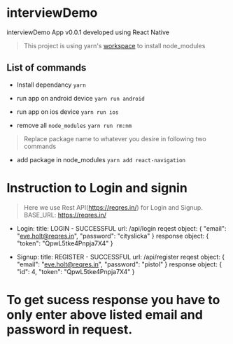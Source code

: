 # interviewDemo

interviewDemo App v0.0.1 developed using React Native

> This project is using yarn's [workspace](https://classic.yarnpkg.com/en/docs/workspaces/) to install node_modules

## List of commands

- Install dependancy
  `yarn`

- run app on android device
  `yarn run android`

- run app on ios device
  `yarn run ios`

- remove all `node_modules` 
  `yarn run rm:nm`

> Replace package name to whatever you desire in following two commands

- add package in node_modules
  `yarn add react-navigation`

# Instruction to Login and signin

> Here we use Rest API(https://reqres.in/) for Login and Signup.
> BASE_URL: https://reqres.in/

- Login: 
  title: LOGIN - SUCCESSFUL
  url: /api/login
  reqest object: {
    "email": "eve.holt@reqres.in",
    "password": "cityslicka"
    }
  response object: {
    "token": "QpwL5tke4Pnpja7X4"
  }

- Signup: 
  title: REGISTER - SUCCESSFUL
  url: /api/register
  reqest object: {
    "email": "eve.holt@reqres.in",
    "password": "pistol"
  }
  response object: {
    "id": 4,
    "token": "QpwL5tke4Pnpja7X4"
  }
# To get sucess response you have to only enter above listed email and password in request.